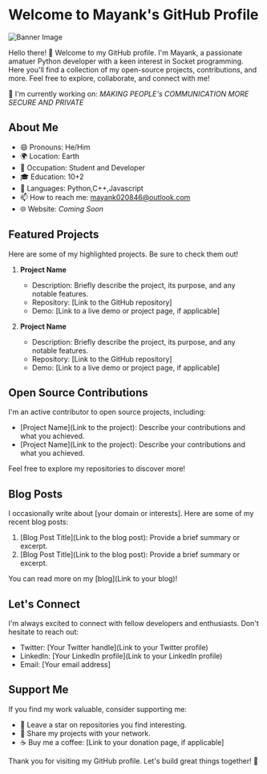 # Welcome to Mayank's GitHub Profile

![Banner Image]()

Hello there! 👋 Welcome to my GitHub profile. I'm Mayank, a passionate amatuer Python developer with a keen interest in Socket programming. Here you'll find a collection of my open-source projects, contributions, and more. Feel free to explore, collaborate, and connect with me!

🌱 I'm currently working on: _MAKING PEOPLE's COMMUNICATION MORE SECURE AND PRIVATE_
## About Me

- 😄 Pronouns: He/Him
- 🌍 Location: Earth
- 💼 Occupation: Student and Developer
- 🎓 Education: 10+2
- 💬 Languages: Python,C++,Javascript
- 📫 How to reach me: mayank020846@outlook.com
- 🌐 Website: _Coming Soon_

## Featured Projects

Here are some of my highlighted projects. Be sure to check them out!

1. **Project Name**
   - Description: Briefly describe the project, its purpose, and any notable features.
   - Repository: [Link to the GitHub repository]
   - Demo: [Link to a live demo or project page, if applicable]

2. **Project Name**
   - Description: Briefly describe the project, its purpose, and any notable features.
   - Repository: [Link to the GitHub repository]
   - Demo: [Link to a live demo or project page, if applicable]

## Open Source Contributions

I'm an active contributor to open source projects, including:

- [Project Name](Link to the project): Describe your contributions and what you achieved.
- [Project Name](Link to the project): Describe your contributions and what you achieved.

Feel free to explore my repositories to discover more!

## Blog Posts

I occasionally write about [your domain or interests]. Here are some of my recent blog posts:

1. [Blog Post Title](Link to the blog post): Provide a brief summary or excerpt.
2. [Blog Post Title](Link to the blog post): Provide a brief summary or excerpt.

You can read more on my [blog](Link to your blog)!

## Let's Connect

I'm always excited to connect with fellow developers and enthusiasts. Don't hesitate to reach out:

- Twitter: [Your Twitter handle](Link to your Twitter profile)
- LinkedIn: [Your LinkedIn profile](Link to your LinkedIn profile)
- Email: [Your email address]

## Support Me

If you find my work valuable, consider supporting me:

- 💬 Leave a star on repositories you find interesting.
- 📣 Share my projects with your network.
- ☕ Buy me a coffee: [Link to your donation page, if applicable]

Thank you for visiting my GitHub profile. Let's build great things together! 🚀

